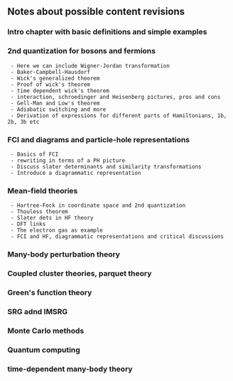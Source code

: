 ## Notes about possible content revisions

###  Intro chapter with basic definitions and simple examples
###  2nd quantization for bosons and fermions
     - Here we can include Wigner-Jordan transformation
     - Baker-Campbell-Hausdorf
     - Wick's generalized theorem
     - Proof of wick's theorem
     - time dependent wick's theorem
     - interaction, schroedinger and Heisenberg pictures, pros and cons
     - Gell-Man and Low's theorem
     - Adiabatic switching and more
     - Derivation of expressions for different parts of Hamiltonians, 1b, 2b, 3b etc
### FCI and diagrams and particle-hole representations
     - Basics of FCI
     - rewriting in terms of a PH picture
     - Discuss slater determinants and similarity transformations
     - Introduce a diagrammatic representation
### Mean-field theories
     - Hartree-Fock in coordinate space and 2nd quantization
     - Thouless theorem
     - Slater dets in HF theory
     - DFT links
     - The electron gas as example
     - FCI and HF, diagrammatic representations and critical discussions
###  Many-body perturbation theory
###  Coupled cluster theories, parquet theory
###  Green's function theory
###  SRG adnd IMSRG
###  Monte Carlo methods
###  Quantum computing
###  time-dependent many-body theory